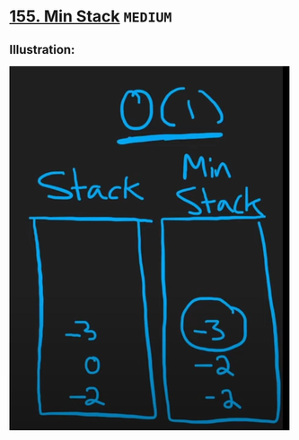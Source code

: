 # [155. Min Stack](https://leetcode.com/problems/min-stack/description/) `MEDIUM`

## Illustration:
![alt text](image.png)
